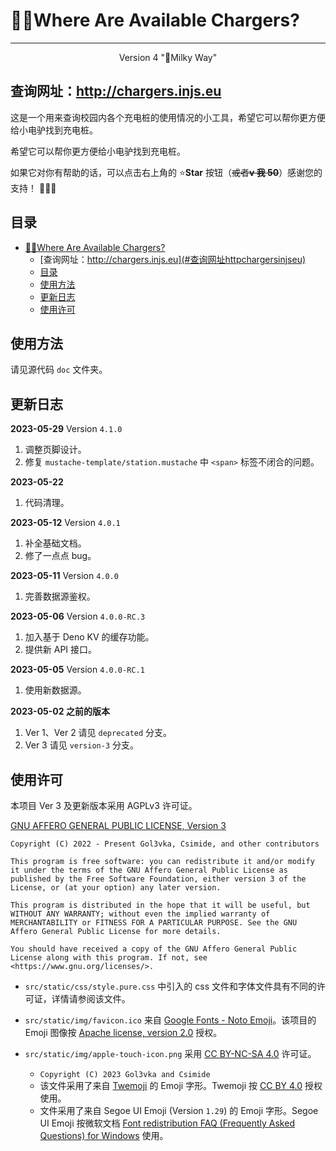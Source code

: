 # :electric_plug::rage:Where Are Available Chargers?

---

<p align="center">Version 4 "🌌Milky Way"</p>

## 查询网址：<http://chargers.injs.eu>

这是一个用来查询校园内各个充电桩的使用情况的小工具，希望它可以帮你更方便给小电驴找到充电桩。

希望它可以帮你更方便给小电驴找到充电桩。

如果它对你有帮助的话，可以点击右上角的 :star:**Star** 按钮（~~或者**v 我 50**~~）感谢您的支持！ :tada::tada::tada:

## 目录

-   [:electric_plug::rage:Where Are Available Chargers?](#electric_plugragewhere-are-available-chargers)
    -   [查询网址：http://chargers.injs.eu](#查询网址httpchargersinjseu)
    -   [目录](#目录)
    -   [使用方法](#使用方法)
    -   [更新日志](#更新日志)
    -   [使用许可](#使用许可)

## 使用方法

请见源代码 `doc` 文件夹。

## 更新日志

**2023-05-29** Version `4.1.0`

1. 调整页脚设计。
2. 修复 `mustache-template/station.mustache` 中 `<span>` 标签不闭合的问题。

**2023-05-22**

1. 代码清理。

**2023-05-12** Version `4.0.1`

1. 补全基础文档。
2. 修了一点点 bug。

**2023-05-11** Version `4.0.0`

1. 完善数据源鉴权。

**2023-05-06** Version `4.0.0-RC.3`

1. 加入基于 Deno KV 的缓存功能。
2. 提供新 API 接口。

**2023-05-05** Version `4.0.0-RC.1`

1. 使用新数据源。

**2023-05-02 之前的版本**<br />

1. Ver 1、Ver 2 请见 `deprecated` 分支。
2. Ver 3 请见 `version-3` 分支。

## 使用许可

本项目 Ver 3 及更新版本采用 AGPLv3 许可证。

[GNU AFFERO GENERAL PUBLIC LICENSE, Version 3](https://www.gnu.org/licenses/agpl-3.0.html)

```
Copyright (C) 2022 - Present Gol3vka, Csimide, and other contributors

This program is free software: you can redistribute it and/or modify it under the terms of the GNU Affero General Public License as published by the Free Software Foundation, either version 3 of the License, or (at your option) any later version.

This program is distributed in the hope that it will be useful, but WITHOUT ANY WARRANTY; without even the implied warranty of MERCHANTABILITY or FITNESS FOR A PARTICULAR PURPOSE. See the GNU Affero General Public License for more details.

You should have received a copy of the GNU Affero General Public License along with this program. If not, see <https://www.gnu.org/licenses/>.
```

-   `src/static/css/style.pure.css` 中引入的 css 文件和字体文件具有不同的许可证，详情请参阅该文件。

-   `src/static/img/favicon.ico` 来自 [Google Fonts - Noto Emoji](https://github.com/googlefonts/noto-emoji)。该项目的 Emoji 图像按 [Apache license, version 2.0](http://www.apache.org/licenses/LICENSE-2.0) 授权。

-   `src/static/img/apple-touch-icon.png` 采用 [CC BY-NC-SA 4.0](https://creativecommons.org/licenses/by-nc-sa/4.0/) 许可证。
    -   `Copyright (C) 2023 Gol3vka and Csimide`
    -   该文件采用了来自 [Twemoji](https://github.com/twitter/twemoji) 的 Emoji 字形。Twemoji 按 [CC BY 4.0](https://creativecommons.org/licenses/by/4.0/) 授权使用。
    -   文件采用了来自 Segoe UI Emoji (Version `1.29`) 的 Emoji 字形。Segoe UI Emoji 按微软文档 [Font redistribution FAQ (Frequently Asked Questions) for Windows](https://learn.microsoft.com/en-us/typography/fonts/font-faq) 使用。
